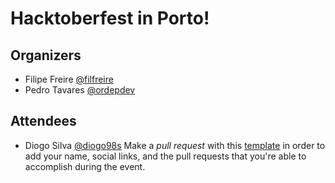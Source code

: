 # Hacktoberfest in Porto!

## Organizers
* Filipe Freire [@filfreire](https://twitter.com/filrfreire)
* Pedro Tavares [@ordepdev](https://twitter.com/ordepdev)

## Attendees
* Diogo Silva [@diogo98s](https://twitter.com/diogo98s)
Make a *pull request* with this [template](https://github.com/HacktoberfestOPO/2017/blob/master/template.md)
in order to add your name, social links, and the pull requests that you're able to accomplish during the event.
